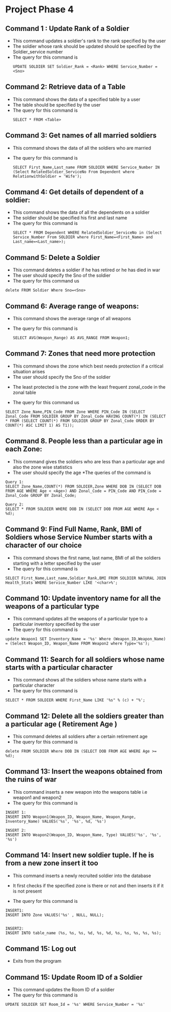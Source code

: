 # Project Phase 4

## Command 1 : Update Rank of a Soldier

- This command updates a soldier's rank to the rank specified by the user
- The soldier whose rank should be updated should be specified by the Soldier_service number
- The query for this command is
  ```
  UPDATE SOLDIER SET Soldier_Rank = <Rank> WHERE Service_Number = <Sno>
  ```

## Command 2: Retrieve data of a Table

- This command shows the data of a specified table by a user
- The table should be specified by the user
- The query for this command is
  ```
  SELECT * FROM <Table>
  ```

## Command 3: Get names of all married soldiers

- This command shows the data of all the soldiers who are married

- The query for this command is
  ```
  SELECT First_Name,Last_name FROM SOLDIER WHERE Service_Number IN (Select RelatedSoldier_ServiceNo From Dependent where RelationwithSoldier = 'Wife');
  ```

## Command 4: Get details of dependent of a soldier:

- This command shows the data of all the dependents on a soldier
- The soldier should be specified his first and last name
- The query for this command is
  ```
  SELECT * FROM Dependent WHERE RelatedSoldier_ServiceNo in (Select Service_Number From SOLDIER where First_Name=<First_Name> and Last_name=<Last_name>);
  ```

## Command 5: Delete a Soldier

- This command deletes a soldier if he has retired or he has died in war
- The user should specify the Sno of the soldier
- The query for this command us

```
delete FROM Soldier Where Sno=<Sno>
```

## Command 6: Average range of weapons:

- This command shows the average range of all weapons

- The query for this command is
  ```
  SELECT AVG(Weapon_Range) AS AVG_RANGE FROM Weapon1;
  ```

## Command 7: Zones that need more protection

- This command shows the zone which best needs protection if a critical situation arises
- The user should specify the Sno of the soldier
* The least protected is the zone with the least frequent zonal_code in the zonal table
- The query for this command us

```
SELECT Zone_Name,PIN_Code FROM Zone WHERE PIN_Code IN (SELECT Zonal_Code FROM SOLDIER GROUP BY Zonal_Code HAVING COUNT(*) IN (SELECT * FROM (SELECT COUNT(*) FROM SOLDIER GROUP BY Zonal_Code ORDER BY COUNT(*) ASC LIMIT 1) AS T1));
```

## Command 8. People less than a particular age in each Zone:

- This command gives the soldiers who are less than a particular age and also the zone wise statistics
- The user should specify the age
  \*The queries of the command is

```
Query 1:
SELECT Zone_Name,COUNT(*) FROM SOLDIER,Zone WHERE DOB IN (SELECT DOB FROM AGE WHERE Age < <Age>) AND Zonal_Code = PIN_Code AND PIN_Code = Zonal_Code GROUP BY Zonal_Code;

Query 2:
SELECT * FROM SOLDIER WHERE DOB IN (SELECT DOB FROM AGE WHERE Age < %d);
```

## Command 9: Find Full Name, Rank, BMI of Soldiers whose Service Number starts with a character of our choice

- This command shows the first name, last name, BMI of all the soldiers starting with a letter specified by the user
- The query for this command is

```
SELECT First_Name,Last_name,Soldier_Rank,BMI FROM SOLDIER NATURAL JOIN Health_Stats WHERE Service_Number LIKE '<char>%';
```

## Command 10: Update inventory name for all the weapons of a particular type

- This command updates all the weapons of a particular type to a particular inventory specified by the user
- The query for this command is

```
update Weapon1 SET Inventory_Name = '%s' Where (Weapon_ID,Weapon_Name) = (Select Weapon_ID, Weapon_Name FROM Weapon2 where Type='%s');
```

## Command 11: Search for all soldiers whose name starts with a particular character

- This command shows all the soldiers whose name starts with a particular character
- The query for this command is


```
SELECT * FROM SOLDIER WHERE First_Name LIKE '%s" % (c) + "%';
```
## Command 12: Delete all the soldiers greater than a particular age ( Retirement Age )

- This command deletes all soldiers after a certain retirement age
- The query for this command is


```
delete FROM SOLDIER Where DOB IN (SELECT DOB FROM AGE WHERE Age >= %d);
```
## Command 13: Insert the weapons obtained from the ruins of war

- This command inserts a new weapon into the weapons table i.e weapon1 and weapon2
- The query for this command is


```
INSERT 1:
INSERT INTO Weapon1(Weapon_ID, Weapon_Name, Weapon_Range, Inventory_Name) VALUES('%s', '%s', %d, '%s')

INSERT 2:
INSERT INTO Weapon2(Weapon_ID, Weapon_Name, Type) VALUES('%s', '%s', '%s')
```
## Command 14: Insert new soldier tuple. If he is from a new zone insert it too

- This command inserts a newly recruited soldier into the database
* It first checks if the specified zone is there or not and then inserts it if it is not present
- The query for this command is

```
INSERT1:
INSERT INTO Zone VALUES('%s' , NULL, NULL);


INSERT2:
INSERT INTO table_name (%s, %s, %s, %d, %s, %d, %s, %s, %s, %s, %s);
```

## Command 15: Log out
* Exits from the program

## Command 15: Update Room ID of a Soldier
- This command updates the Room ID of a soldier
- The query for this command is

```
UPDATE SOLDIER SET Room_Id = '%s' WHERE Service_Number = '%s'
```
